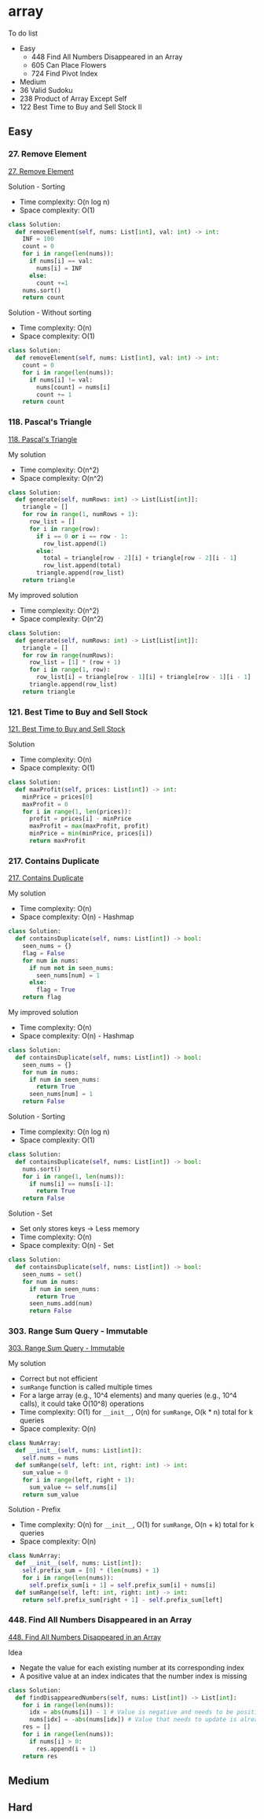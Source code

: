# array

To do list

- Easy
  - 448 Find All Numbers Disappeared in an Array
  - 605 Can Place Flowers
  - 724 Find Pivot Index
- Medium
- 36 Valid Sudoku
- 238 Product of Array Except Self
- 122 Best Time to Buy and Sell Stock II

## Easy

### 27. Remove Element

[27. Remove Element](https://leetcode.com/problems/remove-element/description/)

Solution - Sorting

- Time complexity: O(n log n)
- Space complexity: O(1)

```python
class Solution:
  def removeElement(self, nums: List[int], val: int) -> int:
    INF = 100
    count = 0
    for i in range(len(nums)):
      if nums[i] == val:
        nums[i] = INF
      else:
        count +=1
    nums.sort()
    return count
```

Solution - Without sorting

- Time complexity: O(n)
- Space complexity: O(1)

```python
class Solution:
  def removeElement(self, nums: List[int], val: int) -> int:
    count = 0
    for i in range(len(nums)):
      if nums[i] != val:
        nums[count] = nums[i]
        count += 1
    return count
```

### 118. Pascal's Triangle

[118. Pascal's Triangle](https://leetcode.com/problems/pascals-triangle/description/)

My solution

- Time complexity: O(n^2)
- Space complexity: O(n^2)

```python
class Solution:
  def generate(self, numRows: int) -> List[List[int]]:
    triangle = []
    for row in range(1, numRows + 1):
      row_list = []
      for i in range(row):
        if i == 0 or i == row - 1:
          row_list.append(1)
        else:
          total = triangle[row - 2][i] + triangle[row - 2][i - 1]
          row_list.append(total)
        triangle.append(row_list)
    return triangle
```

My improved solution

- Time complexity: O(n^2)
- Space complexity: O(n^2)

```python
class Solution:
  def generate(self, numRows: int) -> List[List[int]]:
    triangle = []
    for row in range(numRows):
      row_list = [1] * (row + 1)
      for i in range(1, row):
        row_list[i] = triangle[row - 1][i] + triangle[row - 1][i - 1]
      triangle.append(row_list)
    return triangle
```

### 121. Best Time to Buy and Sell Stock

[121. Best Time to Buy and Sell Stock](https://leetcode.com/problems/best-time-to-buy-and-sell-stock/description/)

Solution

- Time complexity: O(n)
- Space complexity: O(1)

```python
class Solution:
  def maxProfit(self, prices: List[int]) -> int:
    minPrice = prices[0]
    maxProfit = 0
    for i in range(1, len(prices)):
      profit = prices[i] - minPrice
      maxProfit = max(maxProfit, profit)
      minPrice = min(minPrice, prices[i])
      return maxProfit
```

### 217. Contains Duplicate

[217. Contains Duplicate](https://leetcode.com/problems/contains-duplicate/description/)

My solution

- Time complexity: O(n)
- Space complexity: O(n) - Hashmap

```python
class Solution:
  def containsDuplicate(self, nums: List[int]) -> bool:
    seen_nums = {}
    flag = False
    for num in nums:
      if num not in seen_nums:
        seen_nums[num] = 1
      else:
        flag = True
    return flag
```

My improved solution

- Time complexity: O(n)
- Space complexity: O(n) - Hashmap

```python
class Solution:
  def containsDuplicate(self, nums: List[int]) -> bool:
    seen_nums = {}
    for num in nums:
      if num in seen_nums:
        return True
      seen_nums[num] = 1
    return False
```

Solution - Sorting

- Time complexity: O(n log n)
- Space complexity: O(1)

```python
class Solution:
  def containsDuplicate(self, nums: List[int]) -> bool:
    nums.sort()
    for i in range(1, len(nums)):
      if nums[i] == nums[i-1]:
        return True
    return False
```

Solution - Set

- Set only stores keys &rarr; Less memory
- Time complexity: O(n)
- Space complexity: O(n) - Set

```python
class Solution:
  def containsDuplicate(self, nums: List[int]) -> bool:
    seen_nums = set()
    for num in nums:
      if num in seen_nums:
        return True
      seen_nums.add(num)
      return False
```

### 303. Range Sum Query - Immutable

[303. Range Sum Query - Immutable](https://leetcode.com/problems/range-sum-query-immutable/description/)

My solution

- Correct but not efficient
- `sumRange` function is called multiple times
- For a large array (e.g., 10^4 elements) and many queries (e.g., 10^4 calls), it could take O(10^8) operations
- Time complexity: O(1) for `__init__`, O(n) for `sumRange`, O(k * n) total for k queries
- Space complexity: O(n)

```python
class NumArray:
  def __init__(self, nums: List[int]):
    self.nums = nums
  def sumRange(self, left: int, right: int) -> int:
    sum_value = 0
    for i in range(left, right + 1):
      sum_value += self.nums[i]
    return sum_value
```

Solution - Prefix

- Time complexity: O(n) for `__init__`, O(1) for `sumRange`, O(n + k) total for k queries
- Space complexity: O(n)

```python
class NumArray:
  def __init__(self, nums: List[int]):
    self.prefix_sum = [0] * (len(nums) + 1)
    for i in range(len(nums)):
      self.prefix_sum[i + 1] = self.prefix_sum[i] + nums[i]
  def sumRange(self, left: int, right: int) -> int:
    return self.prefix_sum[right + 1] - self.prefix_sum[left]
```

### 448. Find All Numbers Disappeared in an Array

[448. Find All Numbers Disappeared in an Array](https://leetcode.com/problems/find-all-numbers-disappeared-in-an-array/description/)

Idea

- Negate the value for each existing number at its corresponding index
- A positive value at an index indicates that the number index is missing

```python
class Solution:
  def findDisappearedNumbers(self, nums: List[int]) -> List[int]:
    for i in range(len(nums)):
      idx = abs(nums[i]) - 1 # Value is negative and needs to be positive to find the index
      nums[idx] = -abs(nums[idx]) # Value that needs to update is already negative - More than 2 repeated numbers
    res = []
    for i in range(len(nums)):
      if nums[i] > 0:
        res.append(i + 1)
    return res
```

## Medium

## Hard
